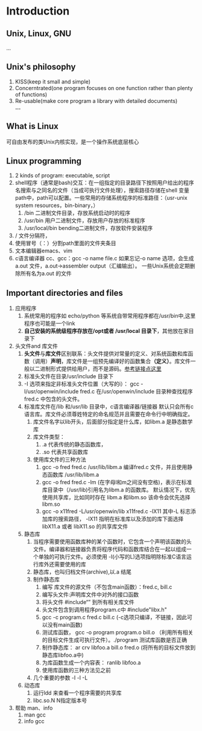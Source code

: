 # Introduction
## Unix, Linux, GNU
...

## Unix's philosophy
1. KISS(keep it small and simple)
2. Concerntrated(one program focuses on one function rather than plenty of functions)
3. Re-usable(make core program a library with detailed documents) </br>
<b>...</b>

## What is Linux
可自由发布的类Unix内核实现，是一个操作系统底层核心

## Linux programming
1. 2 kinds of program: executable, script
2. shell程序（通常是bash)交互：在一组指定的目录路径下按照用户给出的程序名搜索与之同名的文件（当成可执行文件处理），搜索路径存储在shell 变量path中，path可以配置。一些常用的存储系统程序的标准路径：（usr-unix system resources，bin-binary，）
    1. /bin 二进制文件目录，存放系统启动时的程序
    2. /usr/bin 用户二进制文件，存放用户存放的标准程序
    3. /usr/local/bin bending二进制文件，存放软件安装程序
3. / 文件分隔符，
4. 使用冒号（：）分割path里面的文件夹条目
5. 文本编辑器emacs、vim
6. c语言编译器 cc、gcc：gcc -o name file.c  如果忘记-o name 选项，会生成 a.out 文件，a.out->assembler output（汇编输出）。 一些Unix系统会定期删除所有名为a.out 的文件

## Important directories and files
1. 应用程序
    1. 系统常用的程序如 echo/python 等系统自带常用程序都在/usr/bin中,这里程序也可能是一个link
    2. <b>自己安装的系统级程序存放在/opt或者 /usr/local 目录下</b>，其他放在家目录下
2. 头文件and 库文件
    1. <b>头文件</b>与<b>库文件</b>区别联系：头文件提供对常量的定义、对系统函数和库函数（调用）<b>声明</b>，库文件是一组预先编译好的函数集合<b>（定义）</b>。库文件一般以二进制形式提供给用户，而不是源码。[参考链接点这里](https://zhidao.baidu.com/question/179038902.html)
    2. 标准头文件在目录/usr/include 目录下
    3. -I  选项来指定非标准头文件位置（大写的i）： gcc -I/usr/openwin/include fred.c  在/usr/openwin/include 目录种查找程序fred.c 中包含的头文件。
    4. 标准库文件在/lib 和/usr/lib 目录中，c语言编译器/链接器 默认只会所有c语言库。库文件必须尊姓特定的命名规范并且需要在命令行中明确指定。
        1. 库文件名字以lib开头，后面部分指定是什么库，如libm.a 是静态数学库
        2. 库文件类型：
            1. .a 代表传统的静态函数库，
            2. .so 代表共享函数库
        3. 使用库文件的三种方法
            1. gcc -o fred fred.c /usr/lib/libm.a  编译fred.c 文件，并且使用静态函数库 /usr/lib/libm.a
            2. gcc -o fred fred.c -lm  (在字母l和m之间没有空格)，表示在标准库目录中（/usr/lib)引用名为libm.a 的函数库。 默认情况下，优先使用共享库，比如同时存在 libm.a 和libm.so 该命令会优先选择libm.so
            3. gcc -o x11fred -L/usr/openwin/lib x11fred.c -lX11  其中-L 标志添加库的搜索路径， -lX11 指明在标准库以及添加的库下面选择 libX11.a 或者 libX11.so 的共享库文件
    5. 静态库
        1. 当程序需要使用函数库种的某个函数时，它包含一个声明该函数的头文件。编译器和链接器负责将程序代码和函数库结合在一起以组成一个单独的可执行文件。必须使用 -l(小写的L)选项指明除标准C语言运行库外还需要使用的库
        2. 静态库，也叫归档文件(archive),以.a 结尾
        3. 制作静态库
            1. 编写 库文件的源文件（不包含main函数）：fred.c, bill.c
            2. 编写头文件:声明库文件中对外的接口函数
            3. 将头文件 #include“” 到所有相关库文件
            4. 头文件包含到调用程序program.c中 #include"libx.h"
            5. gcc -c program.c fred.c bill.c  (-c选项只编译，不链接，因此可以没有main函数)
            6. 测试库函数， gcc -o program program.o bill.o  （利用所有相关的目标文件生成可执行文件）。./program  测试库函数是否正确
            7. 制作静态库： ar crv libfoo.a bill.o fred.o (将所有的目标文件放到静态库libfoo.a中)
            8. 为库函数生成一个内容表： ranlib libfoo.a 
            9. 使用库函数的三种方法见之前
        4. 几个重要的参数 -I -l -L
    6. 动态库
        1. 运行ldd 来查看一个程序需要的共享库
        2. libc.so.N N指定版本号
3. 帮助 man、info
    1. man gcc
    2. info gcc






